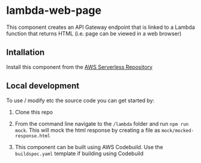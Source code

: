 # lambda-web-page

This component creates an API Gateway endpoint that is linked to a Lambda function that returns HTML (i.e. page can be viewed in a web browser)

## Intallation

Install this component from the [AWS Serverless Repository](https://serverlessrepo.aws.amazon.com/applications/arn:aws:serverlessrepo:us-east-1:526133899854:applications~lambda-web-page) 

## Local development

To use / modify etc the source code you can get started by:

1.  Clone this repo

2.  From the command line navigate to the `/lambda` folder and run `npm run mock`.  This will mock the html response by creating a file as `mock/mocked-response.html`

3.  This component can be built using AWS Codebuild.  Use the `buildspec.yaml` template if building using Codebuild


     


